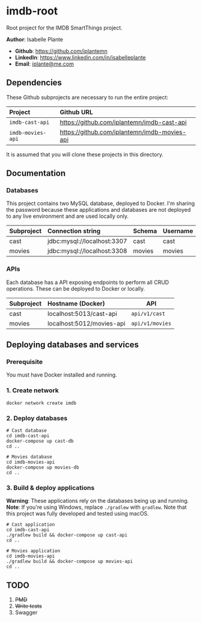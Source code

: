 # imdb-root
Root project for the IMDB SmartThings project.

**Author**: Isabelle Plante
* **Github**: https://github.com/iplantemn
* **LinkedIn**: https://www.linkedin.com/in/isabelleplante
* **Email**: iplante@me.com

## Dependencies

These Github subprojects are necessary to run the entire project:

| Project           | Github URL |
| :---------------- | :--- |
| `imdb-cast-api`   | https://github.com/iplantemn/imdb-cast-api   |
| `imdb-movies-api` | https://github.com/iplantemn/imdb-movies-api |

It is assumed that you will clone these projects in this directory.

## Documentation
### Databases

This project contains two MySQL database, deployed to Docker. I'm sharing the password because these applications and
 databases are not deployed to any live environment and are used locally only.

| Subproject | Connection string           | Schema | Username | Password               |
| :--------- | :-------------------------- | :----- | :------- | :--------------------- |
| cast       | jdbc:mysql://localhost:3307 | cast   | cast     | `3vxoYADFrhW3iNAG8VxT` |
| movies     | jdbc:mysql://localhost:3308 | movies | movies   | `fEvfvJz8mKfjkV943JTA` |

### APIs

Each database has a API exposing endpoints to perform all CRUD operations. These can be deployed to Docker or locally.

| Subproject | Hostname (Docker)            | API             |
| :--------- | :--------------------------- | --------------- |
| cast       | localhost:5013/cast-api      | `api/v1/cast`   |
| movies     | localhost:5012/movies-api    | `api/v1/movies` |


## Deploying databases and services

### Prerequisite

You must have Docker installed and running.

### 1. Create network

```
docker network create imdb
```

### 2. Deploy databases

```shell script
# Cast database
cd imdb-cast-api
docker-compose up cast-db
cd ..

# Movies database
cd imdb-movies-api
docker-compose up movies-db
cd ..
```

### 3. Build & deploy applications

**Warning**: These applications rely on the databases being up and running.\
**Note**: If you're using Windows, replace `./gradlew` with `gradlew`. Note that this project was fully developed and tested using macOS.

```shell script
# Cast application
cd imdb-cast-api
./gradlew build && docker-compose up cast-api
cd ..

# Movies application
cd imdb-movies-api
./gradlew build && docker-compose up movies-api
cd ..
```

## TODO
1. ~~PMD~~
1. ~~Write tests~~
1. Swagger
